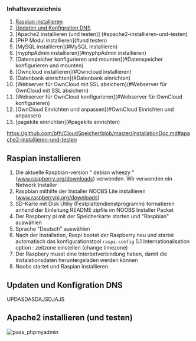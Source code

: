 
### Inhaltsverzeichnis
		
1. [Raspian installieren](#raspian-installieren)
2. [Updaten und Konfigration DNS](#updaten-und-konfigration-dns)
3. [Apache2 installieren (und testen)] (#apache2-installieren-und-testen)
4. [PHP Modul installieren](#und testen)
5. [MySQL installieren](#MySQL installieren)
6. [myphpAdmin installieren](#myphpAdmin installieren)
7. [Datenspeicher konfigurieren und mounten](#Datenspeicher konfigurieren und mounten)
8. [Owncloud installieren](#Owncloud installieren)
9. [Datenbank einrichten](#Datenbank einrichten)
10. [Webserver für OwnCloud mit SSL absichern](#Webserver für OwnCloud mit SSL absichern)
11. [Webserver für OwnCloud konfigurieren](#Webserver für OwnCloud konfigurieren)
12. [OwnCloud Einrichten und anpassen](#OwnCloud Einrichten und anpassen)
13. [pagekite einrichten](#pagekite einrichten)

https://github.com/bfh/CloudSpeicher/blob/master/InstallationDoc.md#apache2-installieren-und-testen

## Raspian installieren
1. Die aktuelle Raspbian-version “ debian wheezy ” (www.raspberry.org/downloads) verwenden. Wir verwenden ein Network Installer
2. Raspbian mithilfe der Installer  NOOBS Lite installieren (www.raspberrypi.org/downloads) 
3. SD-Karte mit Disk Utiliy (Festplattendienstprogramm) formatieren anhand  der Einleitung README zipfile im NOOBS Installer Packet
3. Der Raspberry pi mit der Speicherkarte starten und "Raspbian" auswählen
4. Sprache "Deutsch" auswählen
5. Nach der Installation, Raspi bootet der Raspberry neu und startet automatisch das konfigurationstool 
	`raspi-config`
  5.1 Internationalisation option : zeitzone einstellen (change timezone)
6. Der Raspbery musst eine Interbetverbindung haben, damit  die Instalationsdaten heruntergeladen werden können
7. Noobs startet und Raspian installieren.

## Updaten und Konfigration DNS

UPDASDASDAJSDJAJS

## Apache2 installieren (und testen)


![pass_phpmyadmin](https://cloud.githubusercontent.com/assets/21320216/19012586/8297fd72-87ba-11e6-9e03-046b4bebe930.png)
